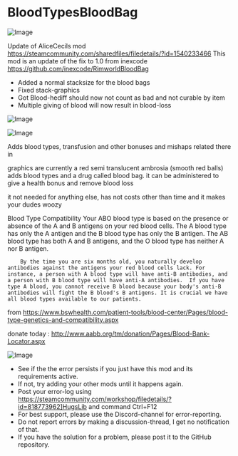 # BloodTypesBloodBag

![Image](https://i.imgur.com/buuPQel.png)

Update of AliceCecils mod
https://steamcommunity.com/sharedfiles/filedetails/?id=1540233466
This mod is an update of the fix to 1.0 from inexcode
https://github.com/inexcode/RimworldBloodBag

- Added a normal stacksize for the blood bags
- Fixed stack-graphics
- Got Blood-hediff should now not count as bad and not curable by item
- Multiple giving of blood will now result in blood-loss

![Image](https://i.imgur.com/pufA0kM.png)

	
![Image](https://i.imgur.com/Z4GOv8H.png)


Adds blood types, transfusion and other bonuses and mishaps related there in

graphics are currently a red semi translucent ambrosia (smooth red balls)
adds blood types and a drug called blood bag. 
it can be administered to give a health bonus and remove blood loss

it not needed for anything else, has not costs other than time and it makes your dudes woozy

Blood Type Compatibility
		Your ABO blood type is based on the presence or absence of the A and B antigens on your red blood cells. The A blood type has only the A antigen and the B blood type has only the B antigen. The AB blood type has both A and B antigens, and the O blood type has neither A nor B antigen.

		By the time you are six months old, you naturally develop antibodies against the antigens your red blood cells lack. For instance, a person with A blood type will have anti-B antibodies, and a person with B blood type will have anti-A antibodies.  If you have type A blood, you cannot receive B blood because your body's anti-B antibodies will fight the B blood's B antigens. It is crucial we have all blood types available to our patients.

from https://www.bswhealth.com/patient-tools/blood-center/Pages/blood-type-genetics-and-compatibility.aspx
		
donate today : http://www.aabb.org/tm/donation/Pages/Blood-Bank-Locator.aspx


![Image](https://i.imgur.com/PwoNOj4.png)



-  See if the the error persists if you just have this mod and its requirements active.
-  If not, try adding your other mods until it happens again.
-  Post your error-log using https://steamcommunity.com/workshop/filedetails/?id=818773962]HugsLib and command Ctrl+F12
-  For best support, please use the Discord-channel for error-reporting.
-  Do not report errors by making a discussion-thread, I get no notification of that.
-  If you have the solution for a problem, please post it to the GitHub repository.




